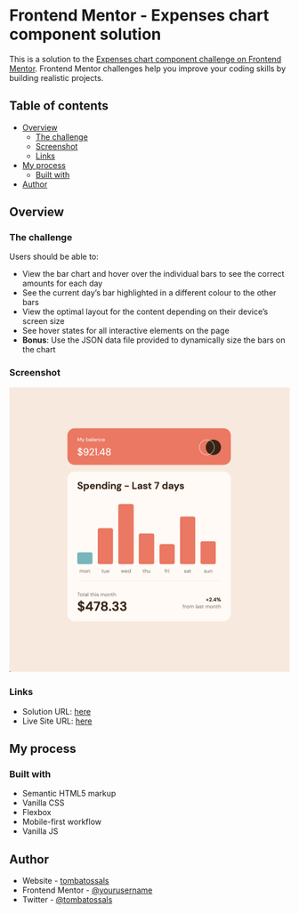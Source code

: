 # Frontend Mentor - Expenses chart component solution

This is a solution to the [Expenses chart component challenge on Frontend Mentor](https://www.frontendmentor.io/challenges/expenses-chart-component-e7yJBUdjwt). Frontend Mentor challenges help you improve your coding skills by building realistic projects.

## Table of contents

- [Overview](#overview)
  - [The challenge](#the-challenge)
  - [Screenshot](#screenshot)
  - [Links](#links)
- [My process](#my-process)
  - [Built with](#built-with)
- [Author](#author)

## Overview

### The challenge

Users should be able to:

- View the bar chart and hover over the individual bars to see the correct amounts for each day
- See the current day’s bar highlighted in a different colour to the other bars
- View the optimal layout for the content depending on their device’s screen size
- See hover states for all interactive elements on the page
- **Bonus**: Use the JSON data file provided to dynamically size the bars on the chart

### Screenshot

![](./screenshot.jpg)

### Links

- Solution URL: [here](https://github.com/tombatossals/frontendmentor-challenges/expenses-chart-component-main)
- Live Site URL: [here](https://tombatossals.github.io/frontendmentor-challenges/expenses-chart-component-main)

## My process

### Built with

- Semantic HTML5 markup
- Vanilla CSS
- Flexbox
- Mobile-first workflow
- Vanilla JS

## Author

- Website - [tombatossals](https://github.com/tombatossals)
- Frontend Mentor - [@yourusername](https://www.frontendmentor.io/profile/tombatossals)
- Twitter - [@tombatossals](https://www.twitter.com/tombatossals)
